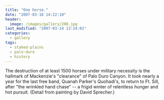 ```yaml
---
title: "One horse."
date: "2007-03-18 14:22:10"
header:
  image: /images/gallery/208.jpg
last_modified: "2007-03-24 13:24:01"
categories:
  - gallery
tags:
  - staked-plains
  - palo-duro
  - history  
---
```


The destruction of at least 1500 horses under military necessity is the hallmark of Mackenzie's "clearance" of Palo Duro Canyon. It took nearly a year for the last free band, Quanah Parker's Quohadi's, to return to Ft. Sill, after "the wrinkled hand chase" -- a frigid winter of relentless hunger and hot pursuit. (Detail from painting by David Sprecher.)
